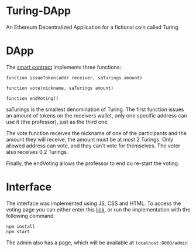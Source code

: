 # Turing-DApp
An Ethereum Decentralized Application for a fictional coin called Turing


# DApp
The [smart contract](Turing.sol) implements three functions:

```
function issueToken(addr receiver, saTurings amount)

function vote(nickname, saTurings amount)

function endVoting()
```
saTurings is the smallest denomination of Turing. The first function issues an amount of tokens on the receivers wallet, only one specific address can use it (the professor), just as the third one. 

The vote function receives the nickname of one of the participants and the amount they will receive, the amount must be at most 2 Turings. Only allowed address can vote, and they can't vote for themselves. The voter also receives 0.2 Turings. 

Finally, the endVoting allows the professor to end ou re-start the voting.


# Interface
The interface was implemented using JS, CSS and HTML. To access the voting page you can either enter this [link](https://turing-dapp.vercel.app), or run the implementation with the following command:
```
npm install
npm start
```
The admin also has a page, which will be available at `localhost:8000/admin`

